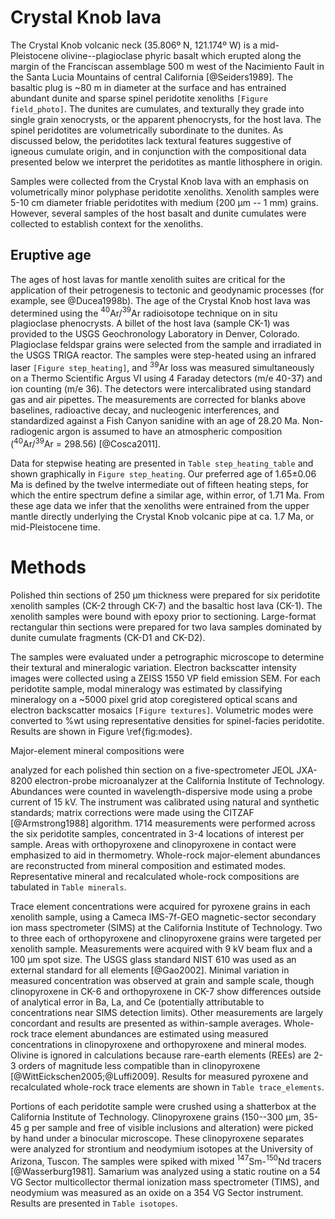 # Crystal Knob lava

The Crystal Knob volcanic neck (35.806º N, 121.174º W) is a mid-Pleistocene
olivine--plagioclase phyric basalt which erupted along the margin of the
Franciscan assemblage 500 m west of the Nacimiento Fault in the Santa Lucia
Mountains of central California [@Seiders1989]. The basaltic plug is ~80
m in diameter at the surface and has entrained abundant dunite and sparse
spinel peridotite xenoliths `[Figure field_photo]`. The dunites are cumulates, and
texturally they grade into single grain xenocrysts, or the apparent
phenocrysts, for the host lava. The spinel peridotites are volumetrically
subordinate to the dunites. As discussed below, the peridotites lack textural
features suggestive of igneous cumulate origin, and in conjunction with the
compositional data presented below we interpret the peridotites as mantle
lithosphere in origin.

Samples were collected from the Crystal Knob lava with an
emphasis on volumetrically minor polyphase peridotite xenoliths.
Xenolith samples
were 5-10 cm diameter friable peridotites with medium (200 µm -- 1 mm)
grains. However, several samples of the host basalt and dunite cumulates were
collected to establish context for the xenoliths.

## Eruptive age

The ages of host lavas for mantle xenolith suites are critical for the
application of their petrogenesis to tectonic and geodynamic processes
(for example, see @Ducea1998b).
The age of the Crystal Knob host lava was determined
using the $^{40}$Ar/$^{39}$Ar radioisotope technique on in situ <!--?--> 
plagioclase phenocrysts. A billet
of the host lava (sample CK-1) was provided to the USGS Geochronology
Laboratory in Denver, Colorado. Plagioclase feldspar grains
were selected from the sample and irradiated in the USGS TRIGA reactor.
The samples were
step-heated using an infrared laser `[Figure step_heating]`, and $^{39}$Ar loss was
measured simultaneously on a Thermo Scientific Argus VI using 4 Faraday
detectors (m/e 40-37) and ion counting (m/e 36). The detectors were
intercalibrated using standard gas and air pipettes. The measurements
are corrected for blanks above baselines, radioactive decay, and
nucleogenic interferences, and standardized against a Fish Canyon
sanidine with an age of 28.20 Ma. Non-radiogenic argon is assumed to have
an atmospheric composition ($^{40}$Ar/$^{39}$Ar = 298.56) [@Cosca2011].

Data for stepwise heating are presented in `Table step_heating_table`
and shown graphically in `Figure step_heating`.
Our preferred age of 1.65±0.06 Ma is defined
by the twelve intermediate out of fifteen heating steps, for which the
entire spectrum define a similar age, within error, of 1.71 Ma. From
these age data we infer that the xenoliths were entrained
from the upper mantle directly underlying the Crystal
Knob volcanic pipe at ca. 1.7 Ma,
or mid-Pleistocene time.

Methods
=======

Polished thin sections of 250 µm thickness were
prepared for six peridotite xenolith samples
(CK-2 through CK-7) and the basaltic host lava (CK-1). The
xenolith samples were bound with epoxy prior to sectioning.
Large-format rectangular thin sections were prepared for two lava samples dominated
by dunite cumulate fragments (CK-D1 and CK-D2).

The samples were evaluated under a petrographic microscope to determine
their textural and mineralogic variation. Electron backscatter intensity
images were collected using a ZEISS 1550 VP field emission SEM. For each
peridotite sample, modal mineralogy was estimated by classifying mineralogy on a
\~5000 pixel grid atop coregistered optical scans and electron
backscatter mosaics `[Figure textures]`. Volumetric modes were converted
to %wt using representative densities for spinel-facies
peridotite. <!--Maybe show these densities? --> Results are shown in
Figure \ref{fig:modes}. <!--Should make a table about this-->

<!--[[textures]]-->

<!--[[sample_petrography]]-->

<!-- ## Electron microprobe --> Major-element mineral compositions were
analyzed for each polished thin section on a five-spectrometer JEOL JXA-8200
electron-probe microanalyzer at the California Institute of Technology.
Abundances were counted in wavelength-dispersive mode using a probe
current of 15 kV. The instrument was calibrated using natural and
synthetic standards; matrix corrections were made using the CITZAF
[@Armstrong1988] algorithm. 1714 measurements were performed across the
six peridotite samples, concentrated in 3-4 locations of interest per
sample. <!-- 403 measurements of dunites and the basalt host were also taken,
but are not reported in this study. -->
Areas with orthopyroxene and clinopyroxene in contact were emphasized to
aid in thermometry. Whole-rock major-element abundances are
reconstructed from mineral composition and estimated modes.
Representative mineral and recalculated whole-rock compositions are
tabulated in `Table minerals`.

<!-- ## SIMS -->
Trace element concentrations were acquired for pyroxene grains
in each xenolith sample,
using a Cameca IMS-7f-GEO magnetic-sector secondary ion mass
spectrometer (SIMS) at the California Institute of Technology. Two to
three each of orthopyroxene and clinopyroxene grains were targeted per
xenolith sample. Measurements were acquired with 9 kV beam flux and a
100 µm spot size. The USGS glass standard NIST 610 was used as an
external standard for all elements [@Gao2002]<!-- this ref is for
LA-ICP-MS -->. Minimal variation in measured concentration was observed
at grain and sample scale, though clinopyroxene in CK-6 and
orthopyroxene in CK-7 show differences outside of analytical error in
Ba, La, and Ce (potentially attributable to concentrations near SIMS
detection limits). Other measurements are largely concordant and results
are presented as within-sample averages. Whole-rock trace element
abundances are estimated using measured concentrations in clinopyroxene
and orthopyroxene and mineral modes. Olivine is ignored in calculations
because rare-earth elements (REEs) are 2-3 orders of magnitude less
compatible than in clinopyroxene [@WittEickschen2005;@Luffi2009].
Results for measured pyroxene and recalculated whole-rock trace elements
are shown in `Table trace_elements`.

<!--## Isotopes-->
Portions of each peridotite sample were crushed using
a shatterbox at the California Institute of Technology. Clinopyroxene
grains (150--300 µm, 35-45 g per sample and free of visible
inclusions and alteration) were picked by hand under a binocular
microscope. These clinopyroxene separates were analyzed for strontium
and neodymium isotopes at the University of Arizona, Tuscon. The samples were
spiked with mixed $^{147}$Sm-$^{150}$Nd tracers [@Wasserburg1981]. <!--
Maybe some more info from Mihai? --> Samarium was analyzed using a
static routine on a 54 VG Sector multicollector thermal ionization mass
spectrometer (TIMS), and neodymium was measured as an oxide on a 354 VG
Sector instrument. Results are presented in `Table isotopes`.

